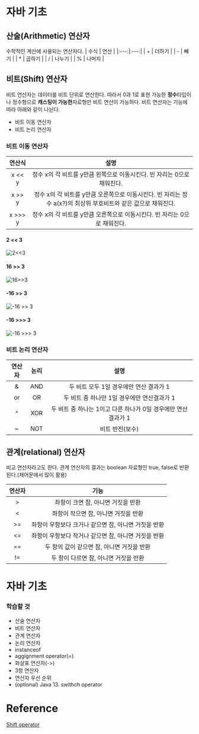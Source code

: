 # 자바 기초

## 산술(Arithmetic) 연산자
수학적인 계산에 사용되는 연산자다. 
| 수식 | 연산 |
|:---:|:---:|
| + | 더하기 |
| - | 빼기 |
| * | 곱하기 |
| / | 나누기 |
| % | 나머지 |

## 비트(Shift) 연산자
비트 연산자는 데이터를 비트 단위로 연산한다. 따라서 0과 1로 표현 가능한 **정수**타입이나 정수형으로 **캐스팅이 가능한**자료형만 비트 연산이 가능하다. 비트 연산자는 기능에 따라 아래와 같이 나뉜다.
- 비트 이동 연산자
- 비트 논리 연산자

### 비트 이동 연산자
| 연산식 | 설명 |
|:---:|:---:|
| x << y | 정수 x의 각 비트를 y만큼 왼쪽으로 이동시킨다. 빈 자리는 0으로 채워진다. |
| x >> y | 정수 x의 각 비트를 y만큼 오른쪽으로 이동시킨다. 빈 자리는 정수 a(x?)의 최상위 부호비트와 같은 값으로 채워진다. |
| x >>> y | 정수 x의 각 비트를 y만큼 오른쪽으로 이동시킨다. 빈 자리는 0으로 채워진다. |

#### 2 << 3
![2<<3](https://img1.daumcdn.net/thumb/R1280x0/?scode=mtistory2&fname=https%3A%2F%2Fblog.kakaocdn.net%2Fdn%2FbCkFTP%2FbtqDliWFHTr%2FKD08H1foVnhVhvZcUvKcq1%2Fimg.png)

#### 16 >> 3
![16>>3](https://img1.daumcdn.net/thumb/R1280x0/?scode=mtistory2&fname=https%3A%2F%2Fblog.kakaocdn.net%2Fdn%2FcqOvM1%2FbtqDj2AcdBR%2FJm2hw2X8V3QPH6kpdhOsx0%2Fimg.png)

#### -16 >> 3
![-16 >> 3](https://img1.daumcdn.net/thumb/R1280x0/?scode=mtistory2&fname=https%3A%2F%2Fblog.kakaocdn.net%2Fdn%2FekMbBV%2FbtqDk6IXvz7%2F8tEH93tlmA0oUQFmZjg3I0%2Fimg.png)

#### -16 >>> 3
![-16 >>> 3](https://img1.daumcdn.net/thumb/R1280x0/?scode=mtistory2&fname=https%3A%2F%2Fblog.kakaocdn.net%2Fdn%2FPZrk3%2FbtqDlO19CFf%2FCBLZG7ta3NscZS79mFqeG0%2Fimg.png)


### 비트 논리 연산자
| 연산자 | 논리 | 설명 |
|:---:|:---:|:---:|
| & | AND | 두 비트 모두 1일 경우에만 연산 결과가 1 |
| or | OR | 두 비트 중 하나만 1일 경우에만 연산결과가 1 |
| ^ | XOR | 두 비트 중 하나는 1이고 다른 하나가 0일 경우에만 연산결과가 1 |
| ~ | NOT | 비트 반전(보수) |


## 관계(relational) 연산자

비교 연산자라고도 한다. 관계 연산자의 결과는 boolean 자료형인 true, false로 반환된다.(제어문에서 많이 활용)

| 연산자 | 기능 |
|:---:|:---:|
| > | 좌항이 크면 참, 아니면 거짓을 반환 |
| < | 좌항이 작으면 참, 아니면 거짓을 반환 |
| >= | 좌항이 우항보다 크거나 같으면 참, 아니면 거짓을 반환 |
| <= | 좌항이 우항보다 작거나 같으면 참, 아니면 거짓을 반환 |
| == | 두 항의 값이 같으면 참, 아니면 거짓을 반환 |
| != | 두 항이 다르면 참, 아니면 거짓을 반환 |






# 자바 기초

### 학습할 것
- 산술 연산자
- 비트 연산자
- 관계 연산자
- 논리 연산자
- instanceof
- aggignment operator(=)
- 화살표 연산자(->)
- 3항 연산자
- 연산자 우선 순위
- (optional) Java 13. swithch operator


# Reference
[Shift operator](https://coding-factory.tistory.com/521)